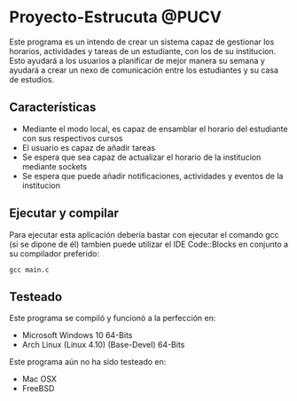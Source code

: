 # Proyecto-Estrucuta @PUCV
Este programa es un intendo de crear un sistema capaz de gestionar los horarios,
actividades y tareas de un estudiante, con los de su institucion. Esto ayudará a los usuarios
a planificar de mejor manera su semana y ayudará a crear un nexo de comunicación entre
los estudiantes y su casa de estudios.

## Características
  - Mediante el modo local, es capaz de ensamblar el horario del estudiante con sus respectivos cursos
  - El usuario es capaz de añadir tareas
  - Se espera que sea capaz de actualizar el horario de la institucion mediante sockets
  - Se espera que puede añadir notificaciones, actividades y eventos de la institucion

## Ejecutar y compilar
Para ejecutar esta aplicación debería bastar con ejecutar el comando gcc (si se dipone de él)
tambien puede utilizar el IDE Code::Blocks en conjunto a su compilador preferido:

    gcc main.c

## Testeado
Este programa se compiló y funcionó a la perfección en:
  - Microsoft Windows 10 64-Bits
  - Arch Linux (Linux 4.10) (Base-Devel) 64-Bits

Este programa aún no ha sido testeado en:
  - Mac OSX
  - FreeBSD

